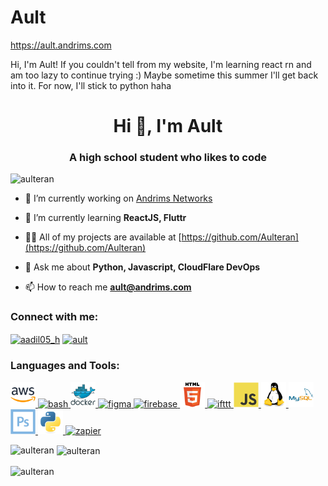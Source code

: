 # Ault
https://ault.andrims.com

Hi, I'm Ault!
If you couldn't tell from my website, I'm learning react rn and am too lazy to continue trying :)
Maybe sometime this summer I'll get back into it. For now, I'll stick to python haha

<h1 align="center">Hi 👋, I'm Ault</h1>
<h3 align="center">A high school student who likes to code</h3>

<p align="left"> <img src="https://komarev.com/ghpvc/?username=aulteran&label=Profile%20views&color=0e75b6&style=flat" alt="aulteran" /> </p>

- 🔭 I’m currently working on [Andrims Networks](https://andrims.com)

- 🌱 I’m currently learning **ReactJS, Fluttr**

- 👨‍💻 All of my projects are available at [https://github.com/Aulteran](https://github.com/Aulteran)

- 💬 Ask me about **Python, Javascript, CloudFlare DevOps**

- 📫 How to reach me **ault@andrims.com**

<h3 align="left">Connect with me:</h3>
<p align="left">
<a href="https://twitter.com/aadil05_h" target="blank"><img align="center" src="https://raw.githubusercontent.com/rahuldkjain/github-profile-readme-generator/master/src/images/icons/Social/twitter.svg" alt="aadil05_h" height="30" width="40" /></a>
<a href="https://www.youtube.com/c/ault" target="blank"><img align="center" src="https://raw.githubusercontent.com/rahuldkjain/github-profile-readme-generator/master/src/images/icons/Social/youtube.svg" alt="ault" height="30" width="40" /></a>
</p>

<h3 align="left">Languages and Tools:</h3>
<p align="left"> <a href="https://aws.amazon.com" target="_blank" rel="noreferrer"> <img src="https://raw.githubusercontent.com/devicons/devicon/master/icons/amazonwebservices/amazonwebservices-original-wordmark.svg" alt="aws" width="40" height="40"/> </a> <a href="https://www.gnu.org/software/bash/" target="_blank" rel="noreferrer"> <img src="https://www.vectorlogo.zone/logos/gnu_bash/gnu_bash-icon.svg" alt="bash" width="40" height="40"/> </a> <a href="https://www.docker.com/" target="_blank" rel="noreferrer"> <img src="https://raw.githubusercontent.com/devicons/devicon/master/icons/docker/docker-original-wordmark.svg" alt="docker" width="40" height="40"/> </a> <a href="https://www.figma.com/" target="_blank" rel="noreferrer"> <img src="https://www.vectorlogo.zone/logos/figma/figma-icon.svg" alt="figma" width="40" height="40"/> </a> <a href="https://firebase.google.com/" target="_blank" rel="noreferrer"> <img src="https://www.vectorlogo.zone/logos/firebase/firebase-icon.svg" alt="firebase" width="40" height="40"/> </a> <a href="https://www.w3.org/html/" target="_blank" rel="noreferrer"> <img src="https://raw.githubusercontent.com/devicons/devicon/master/icons/html5/html5-original-wordmark.svg" alt="html5" width="40" height="40"/> </a> <a href="https://ifttt.com/" target="_blank" rel="noreferrer"> <img src="https://www.vectorlogo.zone/logos/ifttt/ifttt-ar21.svg" alt="ifttt" width="40" height="40"/> </a> <a href="https://developer.mozilla.org/en-US/docs/Web/JavaScript" target="_blank" rel="noreferrer"> <img src="https://raw.githubusercontent.com/devicons/devicon/master/icons/javascript/javascript-original.svg" alt="javascript" width="40" height="40"/> </a> <a href="https://www.linux.org/" target="_blank" rel="noreferrer"> <img src="https://raw.githubusercontent.com/devicons/devicon/master/icons/linux/linux-original.svg" alt="linux" width="40" height="40"/> </a> <a href="https://www.mysql.com/" target="_blank" rel="noreferrer"> <img src="https://raw.githubusercontent.com/devicons/devicon/master/icons/mysql/mysql-original-wordmark.svg" alt="mysql" width="40" height="40"/> </a> <a href="https://www.photoshop.com/en" target="_blank" rel="noreferrer"> <img src="https://raw.githubusercontent.com/devicons/devicon/master/icons/photoshop/photoshop-line.svg" alt="photoshop" width="40" height="40"/> </a> <a href="https://www.python.org" target="_blank" rel="noreferrer"> <img src="https://raw.githubusercontent.com/devicons/devicon/master/icons/python/python-original.svg" alt="python" width="40" height="40"/> </a> <a href="https://zapier.com" target="_blank" rel="noreferrer"> <img src="https://www.vectorlogo.zone/logos/zapier/zapier-icon.svg" alt="zapier" width="40" height="40"/> </a> </p>

<p><img align="left" src="https://github-readme-stats.vercel.app/api/top-langs?username=aulteran&show_icons=true&locale=en&layout=compact" alt="aulteran" /></p>

<p>&nbsp;<img align="center" src="https://github-readme-stats.vercel.app/api?username=aulteran&show_icons=true&locale=en" alt="aulteran" /></p>

<p><img align="center" src="https://github-readme-streak-stats.herokuapp.com/?user=aulteran&" alt="aulteran" /></p>
